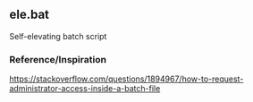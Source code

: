 ## ele.bat
Self-elevating batch script

### Reference/Inspiration
https://stackoverflow.com/questions/1894967/how-to-request-administrator-access-inside-a-batch-file

